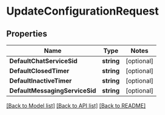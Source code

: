 # UpdateConfigurationRequest

## Properties
Name | Type | Notes
------------ | ------------- | -------------
**DefaultChatServiceSid** | **string** | [optional] 
**DefaultClosedTimer** | **string** | [optional] 
**DefaultInactiveTimer** | **string** | [optional] 
**DefaultMessagingServiceSid** | **string** | [optional] 

[[Back to Model list]](../README.md#documentation-for-models) [[Back to API list]](../README.md#documentation-for-api-endpoints) [[Back to README]](../README.md)



